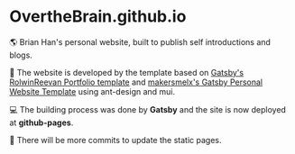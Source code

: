 # OvertheBrain.github.io
🌎 Brian Han's personal website, built to publish self introductions and blogs.

🚀 The website is developed by the template based on [Gatsby's RolwinReevan Portfolio template](https://github.com/rolwin100/rolwinreevan_gatsby_blog) and [makersmelx's Gatsby Personal Website Template](https://github.com/makersmelx/makersmelx.github.io) using ant-design and mui.

💻 The building process was done by **Gatsby** and the site is now deployed at **github-pages**.

📄 There will be more commits to update the static pages.
